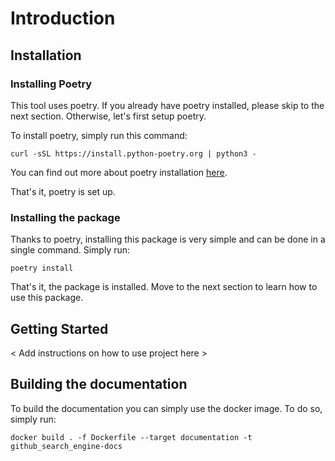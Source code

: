 # Introduction


## Installation
### Installing Poetry
This tool uses poetry. If you already have poetry installed,
please skip to the next section. Otherwise, let's first setup poetry.

To install poetry, simply run this command:
```shell
curl -sSL https://install.python-poetry.org | python3 -
```
You can find out more about poetry installation [here](https://python-poetry.org/docs/master/#installation).

That's it, poetry is set up.

### Installing the package
Thanks to poetry, installing this package is very simple and can be done in a single command. Simply run:
```shell
poetry install
```
That's it, the package is installed. Move to the next section to learn how to use this package.

## Getting Started
< Add instructions on how to use project here >
## Building the documentation
To build the documentation you can simply use the docker image. To do so, simply run:
```shell
docker build . -f Dockerfile --target documentation -t github_search_engine-docs
```
